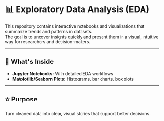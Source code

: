 # 📊 Exploratory Data Analysis (EDA)

This repository contains interactive notebooks and visualizations that summarize trends and patterns in datasets.  
The goal is to uncover insights quickly and present them in a visual, intuitive way for researchers and decision-makers.

---

## 📌 What's Inside
- **Jupyter Notebooks:** With detailed EDA workflows
- **Matplotlib/Seaborn Plots:** Histograms, bar charts, box plots

---

## ⭐ Purpose
Turn cleaned data into clear, visual stories that support better decisions.
